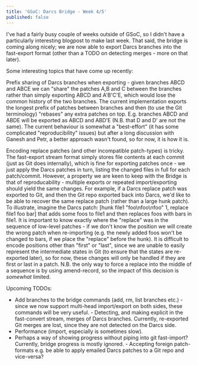 ```yaml
---
title: 'GSoC: Darcs Bridge - Week 4/5'
published: false
---
```

I've had a fairly busy couple of weeks outside of GSoC, so I didn't have a
particularly interesting blogpost to make last week. That said, the bridge is
coming along nicely; we are now able to export Darcs branches into the
fast-export format (other than a TODO on detecting merges - more on that
later).

Some interesting topics that have come up recently:

Prefix sharing of Darcs branches when exporting - given branches ABCD and ABCE
we can "share" the patches A,B and C between the branches rather than simply
exporting ABCD and A'B'C'E, which would lose the common history of the two
branches. The current implementation exports the longest prefix of patches
between branches and then (to use the Git terminology) "rebases" any extra
patches on top. E.g. branches ABCD and ABDE will be exported as ABCD and ABD'E
(N.B. that D and D' are not the same). The current behaviour is somewhat a
"best-effort" (it has some complicated "reproducibility" issues) but after a
long discussion with Ganesh and Petr, a better approach wasn't found, so for
now, it is how it is.

Encoding replace patches (and other incompatible patch-types) is tricky. The
fast-export stream format simply stores file contents at each commit (just as
Git does internally), which is fine for exporting patches once - we just apply
the Darcs patches in turn, listing the changed files in full for each
patch/commit. However, a property we are keen to keep with the Bridge is that
of reproducability - multiple exports or repeated import/exporting should yield
the same changes. For example, if a Darcs replace patch was exported to Git,
and then the Git repo exported back into Darcs, we'd like to be able to recover
the same replace patch (rather than a large hunk patch).  To illustrate,
imagine the Darcs patch: [hunk file1 "foo\nfoo\nfoo" 1, replace file1 foo bar]
that adds some foos to file1 and then replaces foos with bars in file1. It is
important to know exactly where the "replace" was in the sequence of low-level
patches - if we don't know the position we will create the wrong patch when
re-importing (e.g. the newly added foos won't be changed to bars, if we place
the "replace" before the hunk). It is difficult to encode positions other than
"first" or "last", since we are unable to easily represent the intermediate
states in Git (to ensure that the states are re-exported later), so for now,
these changes will only be handled if they are first or last in a patch. N.B.
the only way to force a replace into the middle of a sequence is by using
amend-record, so the impact of this decision is *somewhat* limited.

Upcoming TODOs:

- Add branches to the bridge commands (add, rm, list branches etc.) - since we
  now support multi-head import/export on both sides, these commands will be
  very useful.  - Detecting, and making explicit in the fast-convert stream,
  merges of Darcs branches. Currently, re-exported Git merges are lost, since
  they are not detected on the Darcs side.
- Performance (import, especially is sometimes slow).
- Perhaps a way of showing progress without piping into git fast-import?
  Currently, bridge progress is mostly ignored.  - Accepting foreign
  patch-formats e.g. be able to apply emailed Darcs patches to a Git repo and
  vice-versa?

